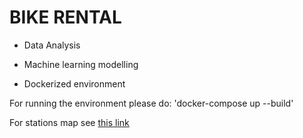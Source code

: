 # BIKE RENTAL

- Data Analysis 

- Machine learning modelling

- Dockerized environment

For running the environment please do: 'docker-compose up --build'

For stations map see [this link](http://localhost:5500/maps/station_map/)
